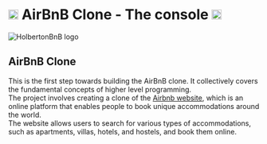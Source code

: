 # <img src="https://iconape.com/wp-content/files/hk/370521/svg/airbnb-logo-icon-png-svg.png" width=20> AirBnB Clone - The console <img src="https://iconape.com/wp-content/files/hk/370521/svg/airbnb-logo-icon-png-svg.png" width=20>

<img src="https://github.com/Toby16/AirBnB_clone/blob/main/assets/hbnb_logo.png" alt="HolbertonBnB logo">

## AirBnB Clone
This is the first step towards building the AirBnB clone. It collectively covers the fundamental concepts of higher level programming.
<br>
The project involves creating a clone of the <a href="https://www.airbnb.com/">Airbnb website</a>, which is an online platform that enables people to book unique accommodations around the world.
<br>
The website allows users to search for various types of accommodations, such as apartments, villas, hotels, and hostels, and book them online.

